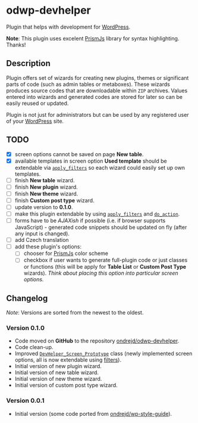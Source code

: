 # odwp-devhelper

Plugin that helps with development for [WordPress](https://wordpress.org/).

__Note__: This plugin uses excelent [PrismJs](http://prismjs.com) library for syntax highlighting. Thanks!

## Description

Plugin offers set of wizards for creating new plugins, themes or significant parts of code (such as admin tables or metaboxes). These wizards produces source codes that are downloadable within `ZIP` archives. Values entered into wizards and generated codes are stored for later so can be easily reused or updated.

Plugin is not just for administrators but can be used by any registered user of your [WordPress](https://wordpress.org/) site.

## TODO

- [x] screen options cannot be saved on page __New table__.
- [x] available templates in screen option __Used template__ should be extendable via [`apply_filters`](https://developer.wordpress.org/reference/functions/apply_filters/) so each wizard could easily set up own templates.
- [ ] finish __New table__ wizard.
- [ ] finish __New plugin__ wizard.
- [ ] finish __New theme__ wizard.
- [ ] finish __Custom post type__ wizard.
- [ ] update version to __0.1.0__.
- [ ] make this plugin extendable by using [`apply_filters`](https://developer.wordpress.org/reference/functions/apply_filters/) and [`do_action`](https://developer.wordpress.org/reference/functions/do_action/).
- [ ] forms have to be _AJAXish_ if possible (i.e. if browser supports JavaScript) - generated code snippets should be updated on fly (after any input is changed).
- [ ] add Czech translation
- [ ] add these plugin's options:
  - [ ] chooser for [PrismJs](http://prismjs.com) color scheme
  - [ ] checkbox if user wants to generate full-plugin code or just classes or functions (this will be apply for __Table List__ or __Custom Post Type__ wizards). _Think about placing this option into particular screen options._

## Changelog

_Note_: Versions are sorted from the newest to the oldest.

### Version 0.1.0

- Code moved on __GitHub__ to the repository [ondrejd/odwp-devhelper](https://github.com/ondrejd/odwp-devhelper).
- Code clean-up.
- Improved [`DevHelper_Screen_Prototype`](https://github.com/ondrejd/odwp-devhelper/blob/master/includes/class-devhelper_screen_prototype.php) class (newly implemented screen options, all is now extendable using [filters](https://codex.wordpress.org/Plugin_API#Filters)).
- Initial version of new plugin wizard.
- Initial version of new table wizard.
- Initial version of new theme wizard.
- Initial version of custom post type wizard.

### Version 0.0.1

- Initial version (some code ported from [ondrejd/wp-style-guide](https://github.com/ondrejd/wp-style-guide)).
